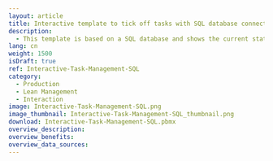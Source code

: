 ```yaml
---
layout: article
title: Interactive template to tick off tasks with SQL database connection
description: 
  - This template is based on a SQL database and shows the current status of a machine. The progress on the machine can be tracked and employees have the possibility to give feedback via a touch screen as soon as a work step is completed.
lang: cn
weight: 1500
isDraft: true
ref: Interactive-Task-Management-SQL
category:
  - Production
  - Lean Management
  - Interaction
image: Interactive-Task-Management-SQL.png
image_thumbnail: Interactive-Task-Management-SQL_thumbnail.png
download: Interactive-Task-Management-SQL.pbmx
overview_description:
overview_benefits:
overview_data_sources:
---
```

